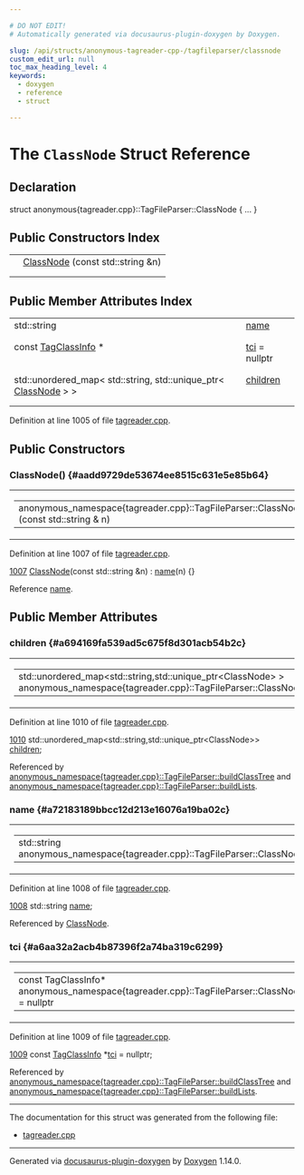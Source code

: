 ```yaml
---

# DO NOT EDIT!
# Automatically generated via docusaurus-plugin-doxygen by Doxygen.

slug: /api/structs/anonymous-tagreader-cpp-/tagfileparser/classnode
custom_edit_url: null
toc_max_heading_level: 4
keywords:
  - doxygen
  - reference
  - struct

---
```


<div class="doxyPage">

# The `ClassNode` Struct Reference



## Declaration

<div class="doxyDeclaration">
struct anonymous{tagreader.cpp}::TagFileParser::ClassNode { ... }
</div>

## Public Constructors Index

<table class="doxyMembersIndex">

<tr class="doxyMemberIndexItem">
<td class="doxyMemberIndexItemType" align="left" valign="top"></td>
<td class="doxyMemberIndexItemName" align="left" valign="top"><a href="#aadd9729de53674ee8515c631e5e85b64">ClassNode</a> (const std::string &amp;n)</td>
</tr>
<tr class="doxyMemberIndexDescription">
<td class="doxyMemberIndexDescriptionLeft"></td>
<td class="doxyMemberIndexDescriptionRight">
</td>
</tr>
<tr class="doxyMemberIndexSeparator">
<td class="doxyMemberIndexSeparator" colspan="2"></td>
</tr>

</table>

## Public Member Attributes Index

<table class="doxyMembersIndex">

<tr class="doxyMemberIndexItem">
<td class="doxyMemberIndexItemType" align="left" valign="top">std::string</td>
<td class="doxyMemberIndexItemName" align="left" valign="top"><a href="#a72183189bbcc12d213e16076a19ba02c">name</a></td>
</tr>
<tr class="doxyMemberIndexDescription">
<td class="doxyMemberIndexDescriptionLeft"></td>
<td class="doxyMemberIndexDescriptionRight">
</td>
</tr>
<tr class="doxyMemberIndexSeparator">
<td class="doxyMemberIndexSeparator" colspan="2"></td>
</tr>

<tr class="doxyMemberIndexItem">
<td class="doxyMemberIndexItemType" align="left" valign="top">const <a href="/web-doxygen/docs/api/structs/anonymous-tagreader-cpp-/tagclassinfo">TagClassInfo</a> *</td>
<td class="doxyMemberIndexItemName" align="left" valign="top"><a href="#a6aa32a2acb4b87396f2a74ba319c6299">tci</a> = nullptr</td>
</tr>
<tr class="doxyMemberIndexDescription">
<td class="doxyMemberIndexDescriptionLeft"></td>
<td class="doxyMemberIndexDescriptionRight">
</td>
</tr>
<tr class="doxyMemberIndexSeparator">
<td class="doxyMemberIndexSeparator" colspan="2"></td>
</tr>

<tr class="doxyMemberIndexItem">
<td class="doxyMemberIndexItemType" align="left" valign="top">std::unordered_map&lt; std::string, std::unique_ptr&lt; <a href="/web-doxygen/docs/api/structs/anonymous-tagreader-cpp-/tagfileparser/classnode">ClassNode</a> &gt; &gt;</td>
<td class="doxyMemberIndexItemName" align="left" valign="top"><a href="#a694169fa539ad5c675f8d301acb54b2c">children</a></td>
</tr>
<tr class="doxyMemberIndexDescription">
<td class="doxyMemberIndexDescriptionLeft"></td>
<td class="doxyMemberIndexDescriptionRight">
</td>
</tr>
<tr class="doxyMemberIndexSeparator">
<td class="doxyMemberIndexSeparator" colspan="2"></td>
</tr>

</table>


<p>Definition at line 1005 of file <a href="/web-doxygen/docs/api/files/src/tagreader-cpp">tagreader.cpp</a>.</p>


<div class="doxySectionDef">

## Public Constructors

### ClassNode() {#aadd9729de53674ee8515c631e5e85b64}

<div class="doxyMemberItem">
<div class="doxyMemberProto">
<table class="doxyMemberLabels">
<tr class="doxyMemberLabels">
<td class="doxyMemberLabelsLeft">
<table class="doxyMemberName">
<tr>
<td class="doxyMemberName">anonymous_namespace{tagreader.cpp}::TagFileParser::ClassNode::ClassNode (const std::string &amp; n)</td>
</tr>
</table>
</td>
<td class="doxyMemberLabelsRight">
<span class="doxyMemberLabels">
<span class="doxyMemberLabel inline">inline</span>
</span>
</td>
</tr>
</table>
</div>
<div class="doxyMemberDoc">



<p>Definition at line 1007 of file <a href="/web-doxygen/docs/api/files/src/tagreader-cpp">tagreader.cpp</a>.</p>


<div class="doxyProgramListing">

<div class="doxyCodeLine"><span class="doxyLineNumber"><a href="#aadd9729de53674ee8515c631e5e85b64">1007</a></span><span class="doxyLineContent"><span class="doxyHighlight">      <a href="#aadd9729de53674ee8515c631e5e85b64">ClassNode</a>(</span><span class="doxyHighlightKeyword">const</span><span class="doxyHighlight"> std::string &amp;n) : <a href="#a72183189bbcc12d213e16076a19ba02c">name</a>(n) {}</span></span></div>

</div>


<p>Reference <a href="#a72183189bbcc12d213e16076a19ba02c">name</a>.</p>

</div>
</div>

</div>

<div class="doxySectionDef">

## Public Member Attributes

### children {#a694169fa539ad5c675f8d301acb54b2c}

<div class="doxyMemberItem">
<div class="doxyMemberProto">
<table class="doxyMemberLabels">
<tr class="doxyMemberLabels">
<td class="doxyMemberLabelsLeft">
<table class="doxyMemberName">
<tr>
<td class="doxyMemberName">std::unordered_map&lt;std::string,std::unique_ptr&lt;ClassNode&gt; &gt; anonymous_namespace{tagreader.cpp}::TagFileParser::ClassNode::children</td>
</tr>
</table>
</td>
</tr>
</table>
</div>
<div class="doxyMemberDoc">



<p>Definition at line 1010 of file <a href="/web-doxygen/docs/api/files/src/tagreader-cpp">tagreader.cpp</a>.</p>


<div class="doxyProgramListing">

<div class="doxyCodeLine"><span class="doxyLineNumber"><a href="#a694169fa539ad5c675f8d301acb54b2c">1010</a></span><span class="doxyLineContent"><span class="doxyHighlight">      std::unordered_map&lt;std::string,std::unique_ptr&lt;ClassNode&gt;&gt; <a href="#a694169fa539ad5c675f8d301acb54b2c">children</a>;</span></span></div>

</div>


<p>Referenced by <a href="/web-doxygen/docs/api/classes/anonymous-tagreader-cpp-/tagfileparser/#ab5bfa36a1a89d2e6f35ac34fc6b0af3d">anonymous_namespace{tagreader.cpp}::TagFileParser::buildClassTree</a> and <a href="/web-doxygen/docs/api/classes/anonymous-tagreader-cpp-/tagfileparser/#a9a2a4b0accaef9069229937226e60b10">anonymous_namespace{tagreader.cpp}::TagFileParser::buildLists</a>.</p>

</div>
</div>

### name {#a72183189bbcc12d213e16076a19ba02c}

<div class="doxyMemberItem">
<div class="doxyMemberProto">
<table class="doxyMemberLabels">
<tr class="doxyMemberLabels">
<td class="doxyMemberLabelsLeft">
<table class="doxyMemberName">
<tr>
<td class="doxyMemberName">std::string anonymous_namespace{tagreader.cpp}::TagFileParser::ClassNode::name</td>
</tr>
</table>
</td>
</tr>
</table>
</div>
<div class="doxyMemberDoc">



<p>Definition at line 1008 of file <a href="/web-doxygen/docs/api/files/src/tagreader-cpp">tagreader.cpp</a>.</p>


<div class="doxyProgramListing">

<div class="doxyCodeLine"><span class="doxyLineNumber"><a href="#a72183189bbcc12d213e16076a19ba02c">1008</a></span><span class="doxyLineContent"><span class="doxyHighlight">      std::string <a href="#a72183189bbcc12d213e16076a19ba02c">name</a>;</span></span></div>

</div>


<p>Referenced by <a href="#aadd9729de53674ee8515c631e5e85b64">ClassNode</a>.</p>

</div>
</div>

### tci {#a6aa32a2acb4b87396f2a74ba319c6299}

<div class="doxyMemberItem">
<div class="doxyMemberProto">
<table class="doxyMemberLabels">
<tr class="doxyMemberLabels">
<td class="doxyMemberLabelsLeft">
<table class="doxyMemberName">
<tr>
<td class="doxyMemberName">const TagClassInfo* anonymous_namespace{tagreader.cpp}::TagFileParser::ClassNode::tci = nullptr</td>
</tr>
</table>
</td>
</tr>
</table>
</div>
<div class="doxyMemberDoc">



<p>Definition at line 1009 of file <a href="/web-doxygen/docs/api/files/src/tagreader-cpp">tagreader.cpp</a>.</p>


<div class="doxyProgramListing">

<div class="doxyCodeLine"><span class="doxyLineNumber"><a href="#a6aa32a2acb4b87396f2a74ba319c6299">1009</a></span><span class="doxyLineContent"><span class="doxyHighlight">      </span><span class="doxyHighlightKeyword">const</span><span class="doxyHighlight"> <a href="/web-doxygen/docs/api/structs/anonymous-tagreader-cpp-/tagclassinfo">TagClassInfo</a> *<a href="#a6aa32a2acb4b87396f2a74ba319c6299">tci</a> = </span><span class="doxyHighlightKeyword">nullptr</span><span class="doxyHighlight">;</span></span></div>

</div>


<p>Referenced by <a href="/web-doxygen/docs/api/classes/anonymous-tagreader-cpp-/tagfileparser/#ab5bfa36a1a89d2e6f35ac34fc6b0af3d">anonymous_namespace{tagreader.cpp}::TagFileParser::buildClassTree</a> and <a href="/web-doxygen/docs/api/classes/anonymous-tagreader-cpp-/tagfileparser/#a9a2a4b0accaef9069229937226e60b10">anonymous_namespace{tagreader.cpp}::TagFileParser::buildLists</a>.</p>

</div>
</div>

</div>

<hr/>

The documentation for this struct was generated from the following file:

<ul>
<li><a href="/web-doxygen/docs/api/files/src/tagreader-cpp">tagreader.cpp</a></li>
</ul>

<hr/>

<p class="doxyGeneratedBy">Generated via <a href="https://github.com/xpack/docusaurus-plugin-doxygen">docusaurus-plugin-doxygen</a> by <a href="https://www.doxygen.nl">Doxygen</a> 1.14.0.</p>

</div>
